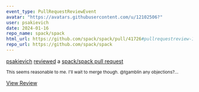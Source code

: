 ```yaml
---
event_type: PullRequestReviewEvent
avatar: "https://avatars.githubusercontent.com/u/12102506?"
user: psakievich
date: 2024-01-16
repo_name: spack/spack
html_url: https://github.com/spack/spack/pull/41726#pullrequestreview-1787882485
repo_url: https://github.com/spack/spack
---
```


<a href='https://github.com/psakievich' target='_blank'>psakievich</a> <a href='https://github.com/spack/spack/pull/41726#pullrequestreview-1787882485' target='_blank'>reviewed</a> a <a href='https://github.com/spack/spack/pull/41726' target='_blank'>spack/spack pull request</a>

<small>This seems reasonable to me. I'll wait to merge though. @tgamblin any objections?...</small>

<a href='https://github.com/spack/spack/pull/41726#pullrequestreview-1787882485' target='_blank'>View Review</a>